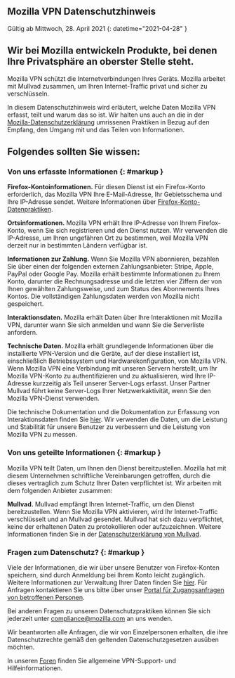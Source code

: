 ## <span class="privacy-header-firefox">Mozilla VPN</span> <span class="privacy-header-policy">Datenschutzhinweis</span>

Gültig ab Mittwoch, 28. April 2021
{: datetime="2021-04-28" }

## Wir bei Mozilla entwickeln Produkte, bei denen Ihre Privatsphäre an oberster Stelle steht.

Mozilla VPN schützt die Internetverbindungen Ihres Geräts. Mozilla arbeitet mit Mullvad zusammen, um Ihren Internet-Traffic privat und sicher zu verschlüsseln.

In diesem Datenschutzhinweis wird erläutert, welche Daten Mozilla VPN erfasst, teilt und warum das so ist. Wir halten uns auch an die in der [Mozilla-Datenschutzerklärung](https://www.mozilla.org/privacy/) umrissenen Praktiken in Bezug auf den Empfang, den Umgang mit und das Teilen von Informationen.

## Folgendes sollten Sie wissen:

### Von uns erfasste Informationen {: #markup }

__Firefox-Kontoinformationen.__ Für diesen Dienst ist ein Firefox-Konto erforderlich, das Mozilla VPN Ihre E-Mail-Adresse, Ihr Gebietsschema und Ihre IP-Adresse sendet. Weitere Informationen über [Firefox-Konto-Datenpraktiken](https://www.mozilla.org/privacy/firefox/#firefox-accounts-join-firefox).

__Ortsinformationen.__ Mozilla VPN erhält Ihre IP-Adresse von Ihrem Firefox-Konto, wenn Sie sich registrieren und den Dienst nutzen. Wir verwenden die IP-Adresse, um Ihren ungefähren Ort zu bestimmen, weil Mozilla VPN derzeit nur in bestimmten Ländern verfügbar ist.

__Informationen zur Zahlung.__ Wenn Sie Mozilla VPN abonnieren, bezahlen Sie über einen der folgenden externen Zahlungsanbieter: Stripe, Apple, PayPal oder Google Pay. Mozilla erhält bestimmte Informationen zu Ihrem Konto, darunter die Rechnungsadresse und die letzten vier Ziffern der von Ihnen gewählten Zahlungsweise, und zum Status des Abonnements Ihres Kontos. Die vollständigen Zahlungsdaten werden von Mozilla nicht gespeichert.

__Interaktionsdaten.__ Mozilla erhält Daten über Ihre Interaktionen mit Mozilla VPN, darunter wann Sie sich anmelden und wann Sie die Serverliste anfordern.

__Technische Daten.__ Mozilla erhält grundlegende Informationen über die installierte VPN-Version und die Geräte, auf der diese installiert ist, einschließlich Betriebssystem und Hardwarekonfiguration, von Mozilla VPN. Wenn Mozilla VPN eine Verbindung mit unseren Servern herstellt, um Ihr Mozilla VPN-Konto zu authentifizieren und zu aktualisieren, wird Ihre IP-Adresse kurzzeitig als Teil unserer Server-Logs erfasst. Unser Partner Mullvad führt keine Server-Logs Ihrer Netzwerkaktivität, wenn Sie den Mozilla VPN-Dienst verwenden.

Die technische Dokumentation und die Dokumentation zur Erfassung von Interaktionsdaten finden Sie [hier](https://guardian-docs.herokuapp.com/api/swagger/#/). Wir verwenden die Daten, um die Leistung und Stabilität für unsere Benutzer zu verbessern und die Leistung von Mozilla VPN zu messen.

### Von uns geteilte Informationen {: #markup }

Mozilla VPN teilt Daten, um Ihnen den Dienst bereitzustellen. Mozilla hat mit diesem Unternehmen schriftliche Vereinbarungen getroffen, durch die dieses vertraglich zum Schutz Ihrer Daten verpflichtet ist. Wir arbeiten mit dem folgenden Anbieter zusammen:

__Mullvad.__ Mullvad empfängt Ihren Internet-Traffic, um den Dienst bereitzustellen. Wenn Sie Mozilla VPN aktivieren, wird Ihr Internet-Traffic verschlüsselt und an Mullvad gesendet. Mullvad hat sich dazu verpflichtet, keine der erhaltenen Daten zu protokollieren oder aufzuzeichnen. Weitere Informationen finden Sie in der [Datenschutzerklärung von Mullvad](https://mullvad.net/help/no-logging-data-policy/).

### Fragen zum Datenschutz? {: #markup }

Viele der Informationen, die wir über unsere Benutzer von Firefox-Konten speichern, sind durch Anmeldung bei Ihrem Konto leicht zugänglich. Weitere Informationen zur Verwaltung Ihrer Daten finden Sie [hier](https://support.mozilla.org/products/privacy-and-security/user-control). Für Anfragen kontaktieren Sie uns bitte über unser [Portal für Zugangsanfragen von betroffenen Personen](https://privacyportal.onetrust.com/webform/1350748f-7139-405c-8188-22740b3b5587/4ba08202-2ede-4934-a89e-f0b0870f95f0).

Bei anderen Fragen zu unseren Datenschutzpraktiken können Sie sich jederzeit unter compliance@mozilla.com an uns wenden.

Wir beantworten alle Anfragen, die wir von Einzelpersonen erhalten, die ihre Datenschutzrechte gemäß den geltenden Datenschutzgesetzen ausüben möchten.

In unseren [Foren](https://support.mozilla.org/) finden Sie allgemeine VPN-Support- und Hilfeinformationen.
